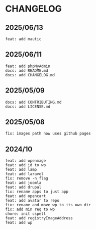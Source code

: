 # CHANGELOG

## 2025/06/13

```
feat: add mautic
```

## 2025/06/11

```
feat: add phpMyAdmin
docs: add README.md
docs: add CHANGELOG.md
```

## 2025/05/09

```
docs: add CONTRIBUTING.md
docs: add LICENSE.md
```

## 2025/05/08

```
fix: images path now uses github pages
```

## 2024/10

```
feat: add openmage
feat: add id to wp
feat: add lamp
feat: add laravel
fix: remove -n flag
feat: add joomla
feat: add drupal
fix: rename apps to just app
feat: add opencart
feat: add avatar to repo
fix: rename and move wp to its own dir
fix: add min req to wp
chore: init cspell
feat: add registryImageAddress
feat: add wp
```
